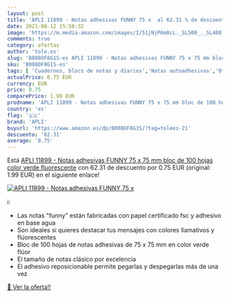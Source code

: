 ```yaml
---
layout: post
title: 'APLI 11899 - Notas adhesivas FUNNY 75 x  al 62.31 % de descuento'
date: 2021-08-12 15:50:32
image: 'https://m.media-amazon.com/images/I/51jNjP6m8cL._SL500_._SL400_.jpg'
comments: true
category: ofertas
author: 'tole.es'
slug: 'B008OF8G1S-es APLI 11899 - Notas adhesivas FUNNY 75 x 75 mm bloc de 100...'
sku: 'B008OF8G1S-es'
tags: [ 'Cuadernos, blocs de notas y diarios','Notas autoadhesivas','Oficina y papelería','Productos de papel para oficina','apli', ]
actualPrice: 0.75 EUR
currency: EUR
price: 0.75
comparePrice: 1.99 EUR
prodname: 'APLI 11899 - Notas adhesivas FUNNY 75 x 75 mm bloc de 100 hojas color verde fluorescente'
country: 'es'
flag: '🇪🇸'
brand: 'APLI'
buyurl: 'https://www.amazon.es/dp/B008OF8G1S/?tag=tolees-21'
descuento: '62.31'
average: '0.75'
---
```


Está [APLI 11899 - Notas adhesivas FUNNY 75 x 75 mm bloc de 100 hojas color verde fluorescente](https://www.amazon.es/dp/B008OF8G1S/?tag=tolees-21) con 62.31 de descuento por 0.75 EUR (original: 1.99 EUR) en el siguiente enlace!

[![APLI 11899 - Notas adhesivas FUNNY 75 x ](https://m.media-amazon.com/images/I/51jNjP6m8cL._SL500_._SL400_.jpg)](https://www.amazon.es/dp/B008OF8G1S/?tag=tolees-21)

ℹ️:

- Las notas "funny" están fabricadas con papel certificado fsc y adhesivo en base agua
- Son ideales si quieres destacar tus mensajes con colores llamativos y flúorescentes
- Bloc de 100 hojas de notas adhesivas de 75 x 75 mm en color verde flúor
- El tamaño de notas clásico por excelencia
- El adhesivo reposicionable permite pegarlas y despegarlas más de una vez

[🛒 Ver la oferta!!](https://www.amazon.es/dp/B008OF8G1S/?tag=tolees-21)

